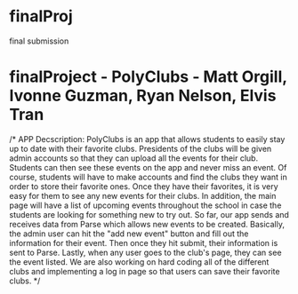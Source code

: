 # finalProj
final submission
# finalProject - PolyClubs - Matt Orgill, Ivonne Guzman, Ryan Nelson, Elvis Tran
/* APP Decscription:  PolyClubs is an app that allows students to easily stay up to date with their favorite clubs.
Presidents of the clubs will be given admin accounts so that they can upload all the events for their club.  Students
can then see these events on the app and never miss an event.  Of course, students will have to make accounts and find the clubs they want in order to store their favorite ones.  Once they have their favorites, it is very easy for them to see any new events for their clubs.  In addition, the main page will have a list of upcoming events throughout the school in case the students are looking for something new to try out.
So far, our app sends and receives data from Parse which allows new events to be created.  Basically, the admin user can hit the "add new event" button and fill out the information for their event.  Then once they hit submit, their information is sent to Parse.  Lastly, when any user goes to the club's page, they can see the event listed.  We are also working on hard coding all of the different clubs and implementing a log in page so that users can save their favorite clubs.
*/

